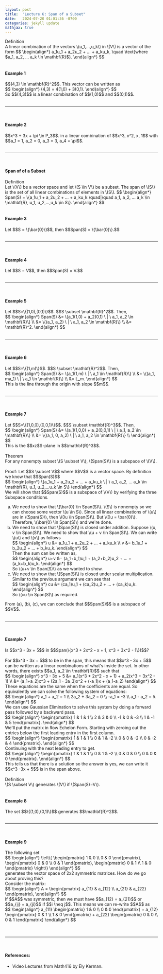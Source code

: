 ```yaml
---
layout: post
title:  "Lecture 6: Span of a Subset"
date:   2024-07-20 01:01:36 -0700
categories: jekyll update
mathjax: true
---
```


<div class="bdiv">
Definition
</div>
<div class="bbdiv">
A linear combination of the vectors \(u_1,...,u_k\) in \(V\) is a vector of the form
$$
\begin{align*}
a_1u_1 + a_2u_2 + ... + a_ku_k, \quad \text{where $a_1, a_2, ... a_k \in \mathbf{R}$}.
\end{align*}
$$
</div>
<br>
<!------------------------------------------------------------------------------------>
<h4><b>Example 1</b></h4>
$$(4,3) \in \mathbf{R}^2$$. This vector can be written as
<div>
$$
\begin{align*}
(4,3) = 4(1,0) + 3(0,1).
\end{align*}
$$
</div>
So $$(4,3)$$ is a linear combination of $$(1,0)$$ and $$(0,1)$$.
<br>
<br>
<hr>
<br>
<!------------------------------------------------------------------------------------>
<h4><b>Example 2</b></h4>
$$x^3 + 3x + \pi \in P_3$$. in a linear combination of $$x^3, x^2, x, 1$$ with $$a_1 = 1, a_2 = 0, a_3 = 3, a_4 = \pi$$.
<br>
<br>
<hr>
<br>
<!------------------------------------------------------------------------------------>
<h4><b>Span of of a Subset</b></h4>
<div class="bdiv">
Definition
</div>
<div class="bbdiv">
Let \(V\) be a vector space and let \(S \in V\) be a subset. The span of \(S\) is the set of all linear combinations of elements in \(S\).
$$
\begin{align*}
Span(S) = \{a_1u_1 + a_2u_2 + ... + a_ku_k \quad|\quad a_1, a_2, ... a_k \in \mathbf{R}, u_1, u_2,...,u_k \in S\}.
\end{align*}
$$
</div>
<br>
<!------------------------------------------------------------------------------------>
<h4><b>Example 3</b></h4>
Let $$S = \{\bar{0}\}$$, then $$Span(S) = \{\bar{0}\}.$$
<br>
<br>
<hr>
<br>
<!------------------------------------------------------------------------------------>
<h4><b>Example 4</b></h4>
Let $$S = V$$, then $$Span(S) = V.$$
<br>
<br>
<hr>
<br>
<!------------------------------------------------------------------------------------>
<h4><b>Example 5</b></h4>
Let $$S=\{(1,0),(0,1)\}$$. $$S \subset \mathbf{R}^2$$. Then,
<div>
$$
\begin{align*}
Span(S) &= \{a_1(1,0) + a_2(0,1) \ | \ a_1, a_2 \in \mathbf{R}\} \\
        &= \{(a_1, a_2) \ | \ a_1, a_2 \in \mathbf{R}\} \\
		&= \mathbf{R}^2.
\end{align*}
$$
</div>
<br>
<hr>
<br>
<!------------------------------------------------------------------------------------>
<h4><b>Example 6</b></h4>
Let $$S=\{(1,m)\}$$. $$S \subset \mathbf{R}^2$$. Then,
<div>
$$
\begin{align*}
Span(S) &= \{a_1(1,m) \ | \ a_1 \in \mathbf{R}\} \\
        &= \{(a_1, ma_1) \ | \ a_1 \in \mathbf{R}\} \\
		&= L_m.
\end{align*}
$$
</div>
This is the line through the origin with slope $$m$$.
<br>
<br>
<hr>
<br>
<!------------------------------------------------------------------------------------>
<h4><b>Example 7</b></h4>
Let $$S=\{(1,0,0),(0,0,1)\}$$. $$S \subset \mathbf{R}^3$$. Then,
<div>
$$
\begin{align*}
Span(S) &= \{a_1(1,0,0) + a_2(0,0,1) \ | \ a_1, a_2 \in \mathbf{R}\} \\
        &= \{(a_1, 0, a_2) \ | \ a_1, a_2 \in \mathbf{R}\} \\
\end{align*}
$$
</div>
This is the $$xz$$-plane in $$\mathbf{R}^3$$.
<br>
<br>
<!------------------------------------------------------------------------------------>
<div class="purdiv">
Theorem 
</div>
<div class="purbdiv">
For any nonempty subset \(S \subset V\), \(Span(S)\) is a subspace of \(V\).
</div>
<br>
Proof: Let $$S \subset V$$ where $$V$$ is a vector space. By definition we know that $$Span(S)$$
<div>
$$
\begin{align*}
\{a_1u_1 + a_2u_2 + ... + a_ku_k \ | \ a_1, a_2, ... a_k \in \mathbf{R}, u_1, u_2,...u_k \in S\}
\end{align*}
$$
</div>
We will show that $$Span(S)$$ is a subspace of \(V\) by verifying the three Subspace conditions.
<ol style="list-style-type:lower-alpha">

<li>We need to show that \(\bar{0} \in Span(S)\). \(S\) is nonempty so we can choose some vector \(u \in S\). Since all linear combinations of \(u\) are in \(Span(S)\), then \(0u \in Span(S)\). But \(0u = \bar{0}\). Therefore, \(\bar{0} \in Span(S)\) and we're done.</li>


<li>We need to show that \(Span(S)\) is closed under addition. Suppose \(u, v \in Span(S)\). We need to show that \(u + v \in Span(S)\). We can write \(u\) and \(v\) as follows 
<div>
$$
\begin{align*}
u &= a_1u_1 + a_2u_2 + ... + a_ku_k \\
v &= b_1u_1 + b_2u_2 + ... + b_ku_k.
\end{align*}
$$
</div>
Then the sum can be written as,
<div>
$$
\begin{align*}
u+v &= (a_1+b_1)u_1 + (a_2+b_2)u_2 + ... + (a_k+b_k)u_k.
\end{align*}
$$
</div>
So \(u+v \in Span(S)\) as we wanted to show.
</li>

<li>We need to show that \(Span(S)\) is closed under scalar multiplication. Similar to the previous argument we can see that
<div>
$$
\begin{align*}
cu &= (ca_1)u_1 + (ca_2)u_2 + ... + (ca_k)u_k.
\end{align*}
$$
</div>
So \(cu \in Span(S)\) as required.
</li>
</ol>
From (a), (b), (c), we can conclude that $$Span(S)$$ is a subspace of $$V$$.
<br>
<br>
<hr>
<br>
<!------------------------------------------------------------------------------------>
<h4><b>Example 7</b></h4>
Is $$x^3 - 3x + 5$$ in $$Span(\{x^3 + 2x^2 - x + 1, x^3 + 3x^2 - 1\})$$?
<br>
<br>
For $$x^3 - 3x + 5$$ to be in the span, this means that $$x^3 - 3x + 5$$ can be written as a linear combinations of what's inside the set. In other words, there exists $$a_1, a_2 \in \mathbf{R}$$ such that
<div>
$$
\begin{align*}
x^3 - 3x + 5 &= a_1(x^3 + 2x^2 - x + 1) + a_2(x^3 + 3x^2 - 1) \\
			 &= (a_1+a_2)x^3 + (2a_1 - 3a_3)x^2 + (-a_1)x + (a_1-a_2)
\end{align*}
$$
</div>
These equations are the same when the coefficients are equal. So equivalently we can solve the following system of equations:
<div>
$$
\begin{align*}
a_1 + a_2 = 1 \\
2a_2 + 3a_2 = 0 \\
-a_1 = -3 \\
a_1 - a_2 = 5.
\end{align*}
$$
</div>
We can use Gaussian Elimination to solve this system by doing a forward pass followed by a backward pass.
<div>
$$
\begin{align*}
\begin{pmatrix}
1 & 1 & 1  \\
2 & 3 & 0  \\
-1 & 0 & -3 \\
1 & -1 & 5
\end{pmatrix}.
\end{align*}
$$
</div>
We'll put the matrix in Row Echelon Form. Starting with zeroing out the entries below the first leading entry in the first column.
<div>
$$
\begin{align*}
\begin{pmatrix}
1 & 1 & 1  \\
0 & 1 & -2  \\
0 & 0 & -2 \\
0 & -2 & 4
\end{pmatrix}.
\end{align*}
$$
</div>
Continuing with the next leading entry to get.
<div>
$$
\begin{align*}
\begin{pmatrix}
1 & 1 & 1  \\
0 & 1 & -2  \\
0 & 0 & 0 \\
0 & 0 & 0
\end{pmatrix}.
\end{align*}
$$
</div>
This tells us that there is a solution so the answer is yes, we can write it $$x^3 -3x + 5$$ is in the span above. 
<br>
<br>
<!------------------------------------------------------------------------------------>
<div class="bdiv">
Definition
</div>
<div class="bbdiv">
\(S \subset V\) generates \(V\) if \(Span(S)=V\).
</div>
<br>
<!------------------------------------------------------------------------------------>
<h4><b>Example 8</b></h4>
The set $$\{(1,0),(0,1)\}$$ generates $$\mathbf{R}^2$$.
<br>
<br>
<hr>
<br>
<!------------------------------------------------------------------------------------>
<h4><b>Example 9</b></h4>
The following set
<div>
$$
\begin{align*}
\left\{
\begin{pmatrix}
1 & 0 \\
0 & 0
\end{pmatrix},
\begin{pmatrix}
0 & 0 \\
0 & 1
\end{pmatrix},
\begin{pmatrix}
0 & 1 \\
1 & 0
\end{pmatrix}
\right\}
\end{align*}
$$
</div>
generates the vector space of 2x2 symmetric matrices. How do we go about proving this?
<br>
Consider the matrix:
<div>
$$
\begin{align*}
A = 
\begin{pmatrix}
a_{11} & a_{12} \\
a_{21} & a_{22}
\end{pmatrix},
\end{align*}
$$
</div>
If $$A$$ was symmetric, then we must have $$a_{12} = a_{21}$$ or $$a_{ij} = a_{ji}$$ if $$i \neq j$$. This means we can re-write $$A$$ as
<div>
$$
\begin{align*}
a_{11}
\begin{pmatrix}
1 & 0 \\
0 & 0
\end{pmatrix}
+ a_{12}
\begin{pmatrix}
0 & 1 \\
1 & 0
\end{pmatrix}
+ a_{22}
\begin{pmatrix}
0 & 0 \\
0 & 1
\end{pmatrix}
\end{align*}
$$
</div>
<br>
<br>
<hr>
<br>
<!------------------------------------------------------------------------------------>
<h4><b>References:</b></h4>
<ul>
<li>Video Lectures from Math416 by Ely Kerman.</li>
</ul>
























